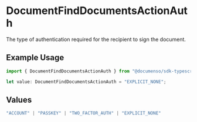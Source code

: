 # DocumentFindDocumentsActionAuth

The type of authentication required for the recipient to sign the document.

## Example Usage

```typescript
import { DocumentFindDocumentsActionAuth } from "@documenso/sdk-typescript/models/operations";

let value: DocumentFindDocumentsActionAuth = "EXPLICIT_NONE";
```

## Values

```typescript
"ACCOUNT" | "PASSKEY" | "TWO_FACTOR_AUTH" | "EXPLICIT_NONE"
```